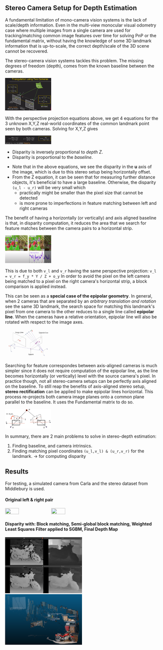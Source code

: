 ## Stereo Camera Setup for Depth Estimation
A fundamental limitation of mono-camera vision systems is the lack of scale/depth information. Even in the multi-view monocular visual odometry case where multiple images from a single camera are used for tracking/matching common image features over time for solving PnP or the fundamental matrix, without having the knowledge of some 3D landmark information that is up-to-scale, the correct depth/scale of the 3D scene cannot be recovered.

The stereo-camera vision systems tackles this problem. The missing degrees of freedom (depth), comes from the known baseline between the cameras.

<img src="https://raw.githubusercontent.com/goksanisil23/lazy_minimal_robotics/main/StereoDepth/resources/stereo_overview.png" width=30% height=50%>

With the perspective projection equations above, we get 4 equations for the 3 unknown X,Y,Z real-world coordinates of the common landmark point seen by both cameras. Solving for X,Y,Z gives

<img src="https://raw.githubusercontent.com/goksanisil23/lazy_minimal_robotics/main/StereoDepth/resources/x_y_z_from_stereo.png" width=30% height=50%>

- Disparity is inversely proportional to *depth Z*.
- Disparity is proportional to the *baseline*.

* Note that in the above equations, we see the disparity in the **u** axis of the image, which is due to this stereo setup being horizontally offset.
* From the Z equation, it can be seen that for measuring further distance objects, it's beneficial to have a large baseline. Otherwise, the disparity `(u_l - u_r)` will be very small which
    - practically might be smaller than the pixel size that cannot be detected
    - is more prone to imperfections in feature matching between left and right cameras

The benefit of having a horizontally (or vertically) and axis aligned baseline is that, in disparity computation, it reduces the area that we search for feature matches between the camera pairs to a horizontal strip.

<img src="https://raw.githubusercontent.com/goksanisil23/lazy_minimal_robotics/main/StereoDepth/resources/find_match_disparity.png" width=30% height=50%>

This is due to both `v_l` and `v_r` having the same perspective projection:  `v_l = v_r = f_y * Y / Z + o_y`
In order to avoid the pixel on the left camera being matched to a pixel on the right camera's horizontal strip, a block comparison is applied instead.

This can be seen as a **special case of the epipolar geometry**. In general, when 2 cameras that are separated by an *arbitrary translation and rotation* see the same 3D landmark, the search space for matching this landmark's pixel from one camera to the other reduces to a single line called **epipolar line**. When the cameras have a relative orientation, epipolar line will also be rotated with respect to the image axes. 

<img src="https://raw.githubusercontent.com/goksanisil23/lazy_minimal_robotics/main/StereoDepth/resources/epipolar_line.png" width=30% height=50%>

Searching for feature correspondes between axis-aligned cameras is much simpler since it does not require computation of the epipolar line, as the line becomes horizontally (or vertically) level with the source camera's pixel. In practice though, not all stereo-camera setups can be perfectly axis aligned on the baseline. To still reap the benefits of axis-aligned stereo setup, **stereo rectification** can be applied to make epipolar lines horizontal. This process re-projects both camera image planes onto a common plane parallel to the baseline. It uses the Fundamental matrix to do so.

<img src="https://raw.githubusercontent.com/goksanisil23/lazy_minimal_robotics/main/StereoDepth/resources/rectification_diagram.png" width=30% height=50%>

In summary, there are 2 main problems to solve in stereo-depth estimation:
1. Finding baseline, and camera intrinsics.
2. Finding matching pixel coordinates `(u_l,v_l) & (u_r,v_r)` for the landmark. -> for computing disparity

## Results
For testing, a simulated camera from Carla and the stereo dataset from Middlebury is used.

#### Original left & right pair
<img src="https://raw.githubusercontent.com/goksanisil23/lazy_minimal_robotics/main/StereoDepth/resources/middlebury_motorcycle_left.png" width=30% height=50%><img src="https://raw.githubusercontent.com/goksanisil23/lazy_minimal_robotics/main/StereoDepth/resources/middlebury_motorcycle_right.png" width=30% height=50%>

#### Disparity with: Block matching, Semi-global block matching, Weighted Least Squares Filter applied to SGBM, Final Depth Map 
<img src="https://raw.githubusercontent.com/goksanisil23/lazy_minimal_robotics/main/StereoDepth/resources/motorcycle_result.png" width=50% height=70%>

<img src="https://raw.githubusercontent.com/goksanisil23/lazy_minimal_robotics/main/StereoDepth/resources/motorcycle_stereo_3d.png" width=50% height=70%>